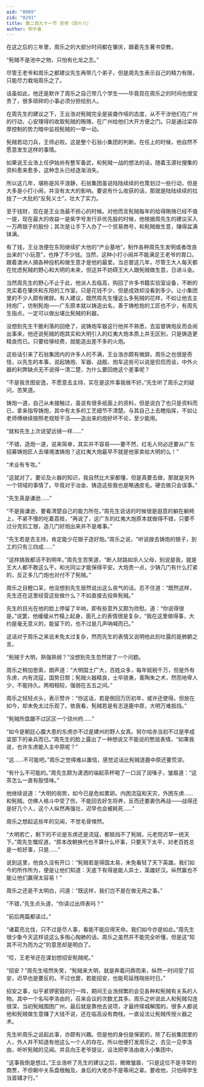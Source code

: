 ```yaml
---
aid: "0009"
zid: "0291"
title: 第二百九十一节 京师（四十八）
author: 吹牛者
---
```


在这之后的三年里，周乐之的大部分时间都在肇庆，跟着先生著书受教。

“髡贼不是池中之物，只怕有化龙之志。”

尽管王老爷和周乐之都建议先生再带几个弟子，但是周先生表示自己的精力有限，只能尽力栽培周乐之了。

话虽如此，他还是默许了周乐之自己带几个学生――毕竟现在周乐之的时间也很宝贵了，很多琐碎的小事必须分担给别人。

在周先生的建议之下，王业浩对髡贼完全是装聋作哑的态度，从不干涉他们在广州的行动，心安理得的收取髡贼的贿赂，在广州给他们大开方便之门。只是通过梁存厚控制的势力暗中监视髡贼的一举一动。

髡贼若动刀兵，王师必败。这是整个石翁小集团的判断。在任上的时候，他自然不愿意发生这样的事情。

如果说王业浩上任伊始尚有整军备武，和髡贼一战的想法的话，随着玉源社搜集的资料愈来愈多，这种念头已经逐渐消失。

所以这几年，堪称是风平浪静，石翁集团虽说陆陆续续的也策划过一些行动，但是大多是小打小闹，并没有太大的影响。要说有什么收获的话，那就是陆陆续续的拉拢了一大批的“反髡义士”，壮大了实力。

至于钱财，现在是王业浩最不担心的时候。对他而言髡贼每年的给得贿赂已经不值一提，现在最大的收益一是紫字号发行非优先股的时候，他根据周先生的建议买入一万两银子的股份；其次是让手下人办了一个贸易商号，和髡贼做生意，赚得盆满钵满。

有了钱，王业浩便在东阳继续扩大他的“产业基地”，制作各种周先生发明或者改良出来的“小玩意”，也挣了不少钱。当然，这种小打小闹并不能满足王老爷的胃口。跟着澳洲人搞各种投机和做生意才是他的最爱。当总督这几年，尽管王大人每天都在忧虑髡贼的野心和大明的未来，但这并不妨碍王大人跟髡贼做生意，日进斗金。

当然周先生的野心不止于此，他派人去临高，购回了许多书籍实验室设备，不断的充实着在肇庆和东阳的工作室。只是花钱不少，但是成效却没看到多少。让小集团里的不少人颇有微辞。有人建议，既然周先生懂这么多髡贼的花样，不如让他去主持炮厂，仿制髡炮――广东原本就以铸造出名，善于铸枪炮的工匠也不少，有周先生指点，一定可以做出堪比髡贼的利器。

没想到先生干脆利落的回绝了，说铸炮军器这行他并不熟悉，去监督铸炮反而会闹出事来，他还说髡贼的炮其实和大明引入的红夷大炮本质上并无区别，只是铸造更精良而已。只要给够经费，就能造出差不多的火炮。

这些话引来了石翁集团内的许多人的不满，王业浩亦颇有微辞。周乐之也很是奇怪，以先生的本事，说起铸炮、军器、战舰、炮车这些可以说是侃侃而谈，中外火器的利弊缺点无不说得一清二楚，为什么要回绝这个差事呢？

“不是我贪图安逸，不愿意去主持，实在是这件事我做不好。”先生听了周乐之的疑问，苦笑道。

铸炮一道，自己从未接触过，虽说有很多纸面上的资料，但是说白了也只是资料而已，拿来指导铸炮，其中有太多的工艺细节不清楚。与其自己上去瞎指挥，不如让老师傅继续按照老规矩干活――造出来的炮好坏不论，至少能用。

“就和先生上次说望远镜一样……”

“不错，造炮一道，说来简单，其实并不容易――要不然，红毛人何必还要从广东招募铸炮匠人去壕境澳铸炮？这红夷大炮最早不就是他家卖给大明的么！”

“术业有专攻。”

“这就对了。要论及火器的知识，我自然比大家都懂，但是真要去做，那就是另外一个领域的事情了。毕竟对于冶金、铸造这些我也是略通皮毛。硬去做只会误事。”

“先生真是谦逊……”

“不是我谦逊，要看清楚自己的能力所在。”周先生说话的时候很是遐意的躺在躺椅上，不紧不慢的吃着荔枝，“再说了，这广东的红夷大炮原本就做得不错，只要不过分克扣工银，造几门好炮出来并不是难事。”

“先生若是去主持，肯定能少花银子造好炮。”周乐之说，“听说拨去铸炮的银子，到工的只有三四成……”

“这样搞我都活不到明年。”周先生苦笑道，“断人财路如杀人父母，别说是我，就是王大人都不敢这么干。和光同尘才能保得平安。大炮贵一点，少铸几门有什么打紧的，反正多几门炮也对付不了髡贼。”

周乐之目瞪口呆，他没想到先生居然说出这么丧气的话。忍不住道：“既然这样，先生还在这里经营这些做什么？不如直接去投奔髡贼。”

先生的目光在他的脸上停留了半响，即有些意外又颇为欣慰。道：“你说得很是。”说罢，他缓缓从竹榻上起身，面孔上的表情很是复杂，“我在这里做得事，大约是毫无意义的，能留下的，也不过是几声呐喊而已。”

这话对于周乐之来说未免太过复杂，然而先生的表情又说明他此刻吐露的是肺腑之言。

“髡贼于大明，熟强熟弱？”没想到先生忽然提了一个问题。

周乐之稍加思索，朗声道：“大明国土广大，百姓众多，每年赋税千万，但是外有东虏，内有流寇，国势日颓；髡贼火器精良，士卒骁勇，善陶朱之术，然而地卑人少，不能持久。两相相较，强弱在五五之间。”

周乐之轻轻点头，表示赞许：“你这话，若是倒回万历初年，或许还使得。但放在如今，却未免太过乐观了。依我看，髡贼若是有志逐鹿中原，大明万难抵挡。”

“髡贼所盘踞不过区区一个琼州府……”

“如今是朝廷心腹大患的东虏亦不过是建州的野人女真。努尔哈赤当初不过是李成梁部下的亲兵而已。”周先生的脸上露出了一种想说又不能说的憋屈表情，“如果我说，也许东虏能入主中原呢？”

“这……不可能吧。”周乐之觉得难以置信，感觉这话比髡贼逐鹿中原还要荒谬。

“有什么不可能的。”周先生颇为潇洒的端起茶杯喝了一口润了润嗓子，皱眉道：“这茶怎么一直有股怪味。”

他继续说道：“大明的局势，如今已是危如累卵。内困流寇和天灾，外困东虏……和髡贼。仿佛人格斗中受了伤，不能回去好生将养，反而还要裹伤再战――战得还是好几个人，这个人纵然再强壮，迟早也会被耗死……”

周乐之想起这些年的见闻，不觉毛骨悚然。

“大明若亡，剩下的不论是东虏还是流寇，都抵挡不了髡贼，元老院迟早一统天下。”周先生慨叹道，“原本改朝换代也不算什么坏事，只要天下太平，对老百姓总是一桩好事，只是……”

说到这里，他良久没有开口：“髡贼若是得国太易，未免看轻了天下英雄。我们如今的所作所为，便是让他们知道：天底下有得是能人异士，英雄好汉。纵然赢也不能让他们赢得太容易！”

周乐之还是不太明白，问道：“既这样，我们岂不是在做无用之事。”

“不错，”先生点头道，“你读过出师表吗？”

“前后两篇都读过。”

“诸葛亮北伐，只不过是尽人事，看能不能应得天命。我们如今亦是如此。”周先生很少象今天这样说这么多掏心掏肺的话。周乐之虽然并不能完全听懂，但是这“知其不可为而为之”的意思却是明白了。

“哎，王老爷还在谋划想招安髡贼呢。”

“招安？”周先生哑然失笑，“髡贼来大明，就是奔着问鼎而来，纵然一时间受了招安，迟早也是要反的。不过也罢，若能招安，也能苟延残喘些时日。”

招安之事，似乎紧锣密鼓的行一阵，期间王业浩频繁的会见各种和髡贼有关系的人物。其中一个名叫李洛由的，召来会议的次数尤其多。周乐之听说此人和髡贼勾连很深，当初髡贼围困广州，最后就是靠他去说项，才最终赎城解围的。很多人都说他和髡贼做生意赚了大钱不说，还在临高设有商栈，一直设法让髡贼传授火器之术。

先生听周乐之说起此事，亦颇有兴趣。但是他的身份是保密的，除了石翁集团里的人，外人并不知道有他这么一个人的存在。所以他便打发周乐之，去见一见李洛由，听听髡贼的见闻。并且向王老爷提议，设法把李洛由收入小集团中。

“这事我倒是想过。”王业浩听了先生的建议之后，微微皱眉，“只是这位不是寻常的商贾，不但朝中关系盘根触及，身后的大佬亦不是等闲之辈。要收他，只怕得学生当首辅才行。”


